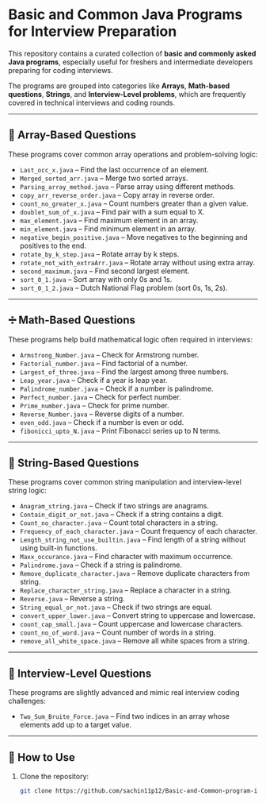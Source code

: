# Basic and Common Java Programs for Interview Preparation

This repository contains a curated collection of **basic and commonly asked Java programs**, especially useful for freshers and intermediate developers preparing for coding interviews.

The programs are grouped into categories like **Arrays**, **Math-based questions**, **Strings**, and **Interview-Level problems**, which are frequently covered in technical interviews and coding rounds.

---

## 🔢 Array-Based Questions

These programs cover common array operations and problem-solving logic:

- `Last_occ_x.java` – Find the last occurrence of an element.
- `Merged_sorted_arr.java` – Merge two sorted arrays.
- `Parsing_array_method.java` – Parse array using different methods.
- `copy_arr_reverse_order.java` – Copy array in reverse order.
- `count_no_greater_x.java` – Count numbers greater than a given value.
- `doublet_sum_of_x.java` – Find pair with a sum equal to X.
- `max_element.java` – Find maximum element in an array.
- `min_element.java` – Find minimum element in an array.
- `negative_begin_positive.java` – Move negatives to the beginning and positives to the end.
- `rotate_by_k_step.java` – Rotate array by k steps.
- `rotate_not_with_extraArr.java` – Rotate array without using extra array.
- `second_maximum.java` – Find second largest element.
- `sort_0_1.java` – Sort array with only 0s and 1s.
- `sort_0_1_2.java` – Dutch National Flag problem (sort 0s, 1s, 2s).

---

## ➗ Math-Based Questions

These programs help build mathematical logic often required in interviews:

- `Armstrong_Number.java` – Check for Armstrong number.
- `Factorial_number.java` – Find factorial of a number.
- `Largest_of_three.java` – Find the largest among three numbers.
- `Leap_year.java` – Check if a year is leap year.
- `Palindrome_number.java` – Check if a number is palindrome.
- `Perfect_number.java` – Check for perfect number.
- `Prime_number.java` – Check for prime number.
- `Reverse_Number.java` – Reverse digits of a number.
- `even_odd.java` – Check if a number is even or odd.
- `fibonicci_upto_N.java` – Print Fibonacci series up to N terms.

---

## 🧵 String-Based Questions

These programs cover common string manipulation and interview-level string logic:

- `Anagram_string.java` – Check if two strings are anagrams.
- `Contain_digit_or_not.java` – Check if a string contains a digit.
- `Count_no_character.java` – Count total characters in a string.
- `Frequency_of_each_character.java` – Count frequency of each character.
- `Length_string_not_use_builtin.java` – Find length of a string without using built-in functions.
- `Maxx_occurance.java` – Find character with maximum occurrence.
- `Palindrome.java` – Check if a string is palindrome.
- `Remove_duplicate_character.java` – Remove duplicate characters from string.
- `Replace_character_string.java` – Replace a character in a string.
- `Reverse.java` – Reverse a string.
- `String_equal_or_not.java` – Check if two strings are equal.
- `convert_upper_lower.java` – Convert string to uppercase and lowercase.
- `count_cap_small.java` – Count uppercase and lowercase characters.
- `count_no_of_word.java` – Count number of words in a string.
- `remove_all_white_space.java` – Remove all white spaces from a string.

---

## 🎯 Interview-Level Questions

These programs are slightly advanced and mimic real interview coding challenges:

- `Two_Sum_Bruite_Force.java` – Find two indices in an array whose elements add up to a target value.

---

## 🚀 How to Use

1. Clone the repository:
   ```bash
   git clone https://github.com/sachin11p12/Basic-and-Common-program-in-Java.git
